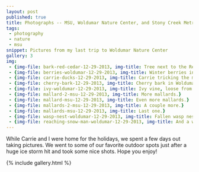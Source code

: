```yaml
---
layout: post
published: true
title: Photographs -- MSU, Woldumar Nature Center, and Stony Creek Metropark
tags:
 - photography
 - nature
 - msu
snippet: Pictures from my last trip to Woldumar Nature Center
gallery: 3 
img:
 - {img-file: bark-red-cedar-12-29-2013, img-title: Tree next to the Red Cedar River.}
 - {img-file: berries-woldumar-12-29-2013, img-title: Winter berries in Woldumar.}
 - {img-file: carrie-ducks-12-29-2013, img-title: Carrie tricking the mallards.}
 - {img-file: cherry-bark-12-29-2013, img-title: Cherry bark in Woldumar.}
 - {img-file: ivy-woldumar-12-29-2013, img-title: Ivy vine, loose from the tree.}
 - {img-file: mallard-2-msu-12-29-2013, img-title: More mallards.}
 - {img-file: mallard-msu-12-29-2013, img-title: Even more mallards.}
 - {img-file: mallards-2-msu-12-29-2013, img-title: A couple more.}
 - {img-file: mallards-msu-12-29-2013, img-title: Last one.}
 - {img-file: wasp-nest-woldumar-12-29-2013, img-title: Fallen wasp nest.}
 - {img-file: reaching-snow-man-woldumar-12-29-2013, img-title: And a white walker for good measure.}
---
```


While Carrie and I were home for the holidays, we spent a few days out taking pictures. We went to some of our favorite outdoor spots just after a huge ice storm hit and took some nice shots. Hope you enjoy!

{% include gallery.html %}